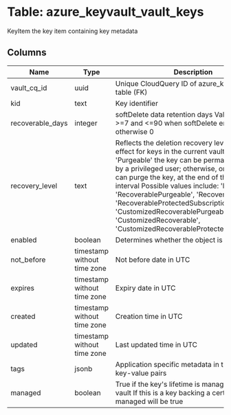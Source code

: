 
# Table: azure_keyvault_vault_keys
KeyItem the key item containing key metadata
## Columns
| Name        | Type           | Description  |
| ------------- | ------------- | -----  |
|vault_cq_id|uuid|Unique CloudQuery ID of azure_keyvault_vaults table (FK)|
|kid|text|Key identifier|
|recoverable_days|integer|softDelete data retention days Value should be >=7 and <=90 when softDelete enabled, otherwise 0|
|recovery_level|text|Reflects the deletion recovery level currently in effect for keys in the current vault If it contains 'Purgeable' the key can be permanently deleted by a privileged user; otherwise, only the system can purge the key, at the end of the retention interval Possible values include: 'Purgeable', 'RecoverablePurgeable', 'Recoverable', 'RecoverableProtectedSubscription', 'CustomizedRecoverablePurgeable', 'CustomizedRecoverable', 'CustomizedRecoverableProtectedSubscription'|
|enabled|boolean|Determines whether the object is enabled|
|not_before|timestamp without time zone|Not before date in UTC|
|expires|timestamp without time zone|Expiry date in UTC|
|created|timestamp without time zone|Creation time in UTC|
|updated|timestamp without time zone|Last updated time in UTC|
|tags|jsonb|Application specific metadata in the form of key-value pairs|
|managed|boolean|True if the key's lifetime is managed by key vault If this is a key backing a certificate, then managed will be true|

